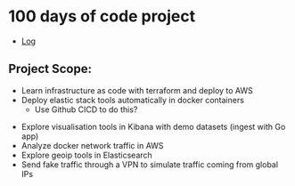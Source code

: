 # 100 days of code project

* [Log](http://github.com/coreyvan/100days/blob/master/log.md)

## Project Scope:
- Learn infrastructure as code with terraform and deploy to AWS
- Deploy elastic stack tools automatically in docker containers
  - Use Github CICD to do this?
* Explore visualisation tools in Kibana with demo datasets (ingest with Go app)
* Analyze docker network traffic in AWS
* Explore geoip tools in Elasticsearch 
* Send fake traffic through a VPN to simulate traffic coming from global IPs
